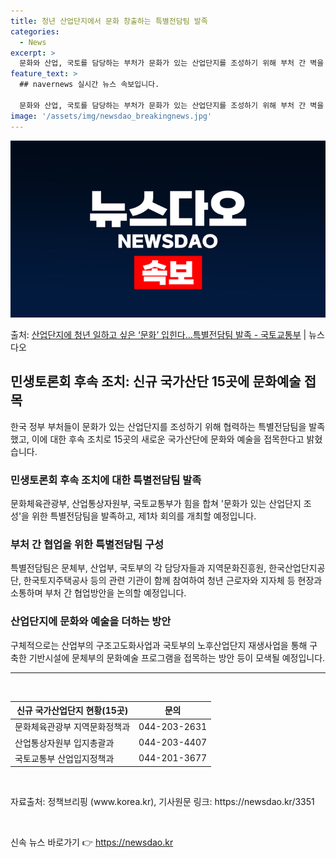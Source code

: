 ```yaml
---
title: 청년 산업단지에서 문화 창출하는 특별전담팀 발족
categories:
  - News
excerpt: >
  문화와 산업, 국토를 담당하는 부처가 문화가 있는 산업단지를 조성하기 위해 부처 간 벽을 허물고 하나의 팀으…
feature_text: >
  ## navernews 실시간 뉴스 속보입니다.

  문화와 산업, 국토를 담당하는 부처가 문화가 있는 산업단지를 조성하기 위해 부처 간 벽을 허물고 하나의 팀으…
image: '/assets/img/newsdao_breakingnews.jpg'
---
```


![뉴스다오 속보](/assets/img/newsdao_breakingnews.jpg)

<p>출처: <a href="https://newsdao.kr/3351" rel="dofollow">산업단지에 청년 일하고 싶은 ‘문화’ 입힌다…특별전담팀 발족 - 국토교통부</a> | 뉴스다오</p>

<h2 data-ke-size="size26">민생토론회 후속 조치: 신규 국가산단 15곳에 문화예술 접목</h2>
<p data-ke-size="size16">한국 정부 부처들이 문화가 있는 산업단지를 조성하기 위해 협력하는 특별전담팀을 발족했고, 이에 대한 후속 조치로 15곳의 새로운 국가산단에 문화와 예술을 접목한다고 밝혔습니다.</p>

<h3><b>민생토론회 후속 조치에 대한 특별전담팀 발족</b></h3>
<p data-ke-size="size16">문화체육관광부, 산업통상자원부, 국토교통부가 힘을 합쳐 '문화가 있는 산업단지 조성'을 위한 특별전담팀을 발족하고, 제1차 회의를 개최할 예정입니다.</p>

<h3><b>부처 간 협업을 위한 특별전담팀 구성</b></h3>
<p data-ke-size="size16">특별전담팀은 문체부, 산업부, 국토부의 각 담당자들과 지역문화진흥원, 한국산업단지공단, 한국토지주택공사 등의 관련 기관이 함께 참여하여 청년 근로자와 지자체 등 현장과 소통하며 부처 간 협업방안을 논의할 예정입니다.</p>

<h3><b>산업단지에 문화와 예술을 더하는 방안</b></h3>
<p data-ke-size="size16">구체적으로는 산업부의 구조고도화사업과 국토부의 노후산업단지 재생사업을 통해 구축한 기반시설에 문체부의 문화예술 프로그램을 접목하는 방안 등이 모색될 예정입니다.</p>

<hr>
<p data-ke-size="size16">&nbsp;</p>
<table>
	<thead>
		<tr>
			<th><b>신규 국가산업단지 현황(15곳)</b></th>
			<th><b>문의</b></th>
		</tr>
	</thead>
	<tbody>
		<tr>
			<td>문화체육관광부 지역문화정책과</td>
			<td>044-203-2631</td>
		</tr>
		<tr>
			<td>산업통상자원부 입지총괄과</td>
			<td>044-203-4407</td>
		</tr>
		<tr>
			<td>국토교통부 산업입지정책과</td>
			<td>044-201-3677</td>
		</tr>
	</tbody>
</table>
<p data-ke-size="size16">&nbsp;</p>
<p data-ke-size="size16">자료출처: 정책브리핑 (www.korea.kr), 기사원문 링크: https://newsdao.kr/3351</p>
<p data-ke-size="size16">&nbsp;</p> 

신속 뉴스 바로가기 👉 <a href="https://newsdao.kr" rel="dofollow">https://newsdao.kr</a>


